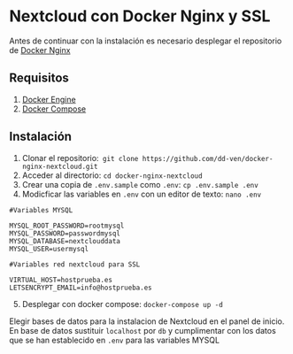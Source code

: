 # Nextcloud con Docker Nginx y SSL

Antes de continuar con la instalación es necesario desplegar el repositorio de [Docker Nginx](https://github.com/dd-ven/docker-nginx.git)

## Requisitos

1. [Docker Engine](https://docs.docker.com/engine/install/)
2. [Docker Compose](https://docs.docker.com/compose/install/)

## Instalación

1. Clonar el repositorio:`` git clone https://github.com/dd-ven/docker-nginx-nextcloud.git``
2. Acceder al directorio: ``cd docker-nginx-nextcloud``
3. Crear una copia de ``.env.sample`` como ``.env``: ``cp .env.sample .env``
4. Modicficar las variables en ``.env`` con un editor de texto: ``nano .env``

````
#Variables MYSQL

MYSQL_ROOT_PASSWORD=rootmysql
MYSQL_PASSWORD=passwordmysql
MYSQL_DATABASE=nextclouddata
MYSQL_USER=usermysql

#Variables red nextcloud para SSL

VIRTUAL_HOST=hostprueba.es
LETSENCRYPT_EMAIL=info@hostprueba.es
````

5. Desplegar con docker compose: ``docker-compose up -d``

Elegir bases de datos para la instalacion de Nextcloud en el panel de inicio. En base de datos sustituir ``localhost`` por ``db`` y cumplimentar con los datos que se han establecido en ``.env`` para las variables MYSQL
